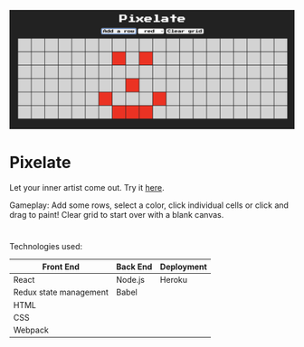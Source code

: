 [![header][header-url]][header-link]

# Pixelate

Let your inner artist come out.
Try it [here](https://mannyjv.github.io/PixelateGame/).

Gameplay: Add some rows, select a color, click individual cells or click and drag to paint! Clear grid to start over with a blank canvas.
#
Technologies used:
<table>
      <thead>
        <tr>
          <th>Front End</th>
          <th>Back End</th>
          <th>Deployment</th>
        </tr>
      </thead>
      <tbody>
        <tr>
          <td>React</td>
          <td>Node.js</td>
          <td>Heroku</td>
        </tr>
        <tr>
          <td>Redux state management</td>
          <td>Babel</td>
          <td></td>
        </tr>
        <tr>
          <td>HTML</td>
          <td></td>
          <td></td>
        </tr>
        <tr>
          <td>CSS</td>
          <td></td>
          <td></td>
        </tr>
         <tr>
          <td>Webpack</td>
          <td></td>
          <td></td>
        </tr>
      </tbody>
  </table>


  <!-- Markdown link & img dfn's -->

[header-url]: ./public/pixelate-game-photo.png
[header-link]: https://mannyjv.github.io/PixelateGame/

